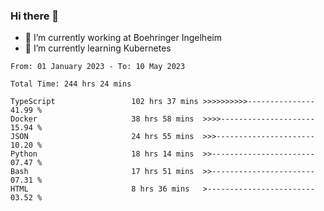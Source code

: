 ### Hi there 👋
- 🔭 I’m currently working at Boehringer Ingelheim
- 🌱 I’m currently learning Kubernetes

 
<!--START_SECTION:waka-->

```text
From: 01 January 2023 - To: 10 May 2023

Total Time: 244 hrs 24 mins

TypeScript                 102 hrs 37 mins >>>>>>>>>>---------------   41.99 %
Docker                     38 hrs 58 mins  >>>>---------------------   15.94 %
JSON                       24 hrs 55 mins  >>>----------------------   10.20 %
Python                     18 hrs 14 mins  >>-----------------------   07.47 %
Bash                       17 hrs 51 mins  >>-----------------------   07.31 %
HTML                       8 hrs 36 mins   >------------------------   03.52 %
```

<!--END_SECTION:waka-->

 

